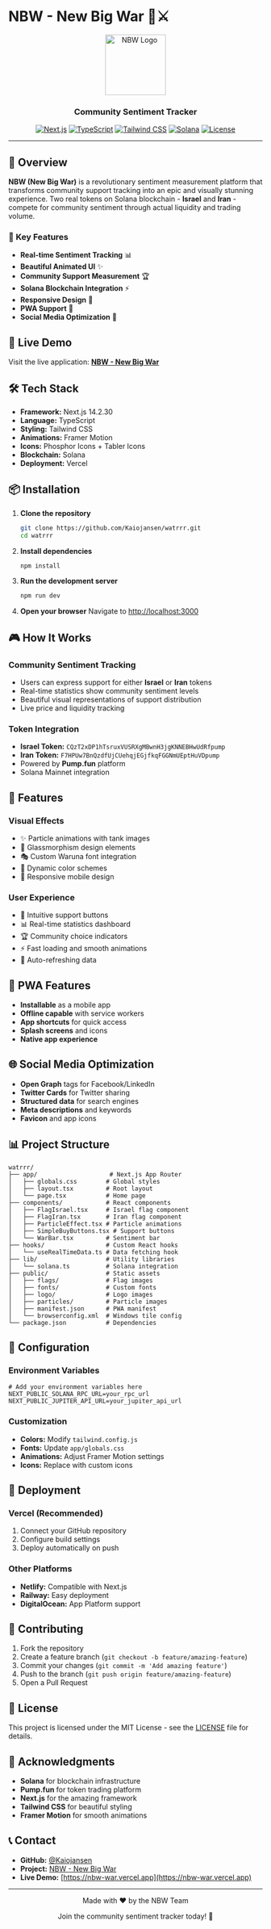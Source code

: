 # NBW - New Big War 🚀⚔️

<div align="center">
  <img src="public/logo/nbw-logo.png" alt="NBW Logo" width="120" height="120" />
  
  ### Community Sentiment Tracker
  
  [![Next.js](https://img.shields.io/badge/Next.js-14.2.30-black?style=for-the-badge&logo=next.js)](https://nextjs.org/)
  [![TypeScript](https://img.shields.io/badge/TypeScript-5.0-blue?style=for-the-badge&logo=typescript)](https://www.typescriptlang.org/)
  [![Tailwind CSS](https://img.shields.io/badge/Tailwind_CSS-3.3-38B2AC?style=for-the-badge&logo=tailwind-css)](https://tailwindcss.com/)
  [![Solana](https://img.shields.io/badge/Solana-1.0-9945FF?style=for-the-badge&logo=solana)](https://solana.com/)
  [![License](https://img.shields.io/badge/License-MIT-green?style=for-the-badge)](LICENSE)
</div>

---

## 🌟 Overview

**NBW (New Big War)** is a revolutionary sentiment measurement platform that transforms community support tracking into an epic and visually stunning experience. Two real tokens on Solana blockchain - **Israel** and **Iran** - compete for community sentiment through actual liquidity and trading volume.

### 🎯 Key Features

- **Real-time Sentiment Tracking** 📊
- **Beautiful Animated UI** ✨
- **Community Support Measurement** 🏆
- **Solana Blockchain Integration** ⚡
- **Responsive Design** 📱
- **PWA Support** 📲
- **Social Media Optimization** 📢

## 🚀 Live Demo

Visit the live application: **[NBW - New Big War](https://nbw-war.vercel.app)**

## 🛠️ Tech Stack

- **Framework:** Next.js 14.2.30
- **Language:** TypeScript
- **Styling:** Tailwind CSS
- **Animations:** Framer Motion
- **Icons:** Phosphor Icons + Tabler Icons
- **Blockchain:** Solana
- **Deployment:** Vercel

## 📦 Installation

1. **Clone the repository**
   ```bash
   git clone https://github.com/Kaiojansen/watrrr.git
   cd watrrr
   ```

2. **Install dependencies**
   ```bash
   npm install
   ```

3. **Run the development server**
   ```bash
   npm run dev
   ```

4. **Open your browser**
   Navigate to [http://localhost:3000](http://localhost:3000)

## 🎮 How It Works

### Community Sentiment Tracking
- Users can express support for either **Israel** or **Iran** tokens
- Real-time statistics show community sentiment levels
- Beautiful visual representations of support distribution
- Live price and liquidity tracking

### Token Integration
- **Israel Token:** `CQzT2xDP1hTsruxVUSRXgMBwnH3jgKNNEBHwUdRfpump`
- **Iran Token:** `F7HPUw7BnQzdfUjCUehqjEGjfkqFGGNmUEptHuVDpump`
- Powered by **Pump.fun** platform
- Solana Mainnet integration

## 🎨 Features

### Visual Effects
- ✨ Particle animations with tank images
- 🌟 Glassmorphism design elements
- 🎭 Custom Waruna font integration
- 🎨 Dynamic color schemes
- 📱 Responsive mobile design

### User Experience
- 🎯 Intuitive support buttons
- 📊 Real-time statistics dashboard
- 🏆 Community choice indicators
- ⚡ Fast loading and smooth animations
- 🔄 Auto-refreshing data

## 📱 PWA Features

- **Installable** as a mobile app
- **Offline capable** with service workers
- **App shortcuts** for quick access
- **Splash screens** and icons
- **Native app experience**

## 🌐 Social Media Optimization

- **Open Graph** tags for Facebook/LinkedIn
- **Twitter Cards** for Twitter sharing
- **Structured data** for search engines
- **Meta descriptions** and keywords
- **Favicon** and app icons

## 📊 Project Structure

```
watrrr/
├── app/                    # Next.js App Router
│   ├── globals.css        # Global styles
│   ├── layout.tsx         # Root layout
│   └── page.tsx           # Home page
├── components/            # React components
│   ├── FlagIsrael.tsx     # Israel flag component
│   ├── FlagIran.tsx       # Iran flag component
│   ├── ParticleEffect.tsx # Particle animations
│   ├── SimpleBuyButtons.tsx # Support buttons
│   └── WarBar.tsx         # Sentiment bar
├── hooks/                 # Custom React hooks
│   └── useRealTimeData.ts # Data fetching hook
├── lib/                   # Utility libraries
│   └── solana.ts          # Solana integration
├── public/                # Static assets
│   ├── flags/             # Flag images
│   ├── fonts/             # Custom fonts
│   ├── logo/              # Logo images
│   ├── particles/         # Particle images
│   ├── manifest.json      # PWA manifest
│   └── browserconfig.xml  # Windows tile config
└── package.json           # Dependencies
```

## 🔧 Configuration

### Environment Variables
```env
# Add your environment variables here
NEXT_PUBLIC_SOLANA_RPC_URL=your_rpc_url
NEXT_PUBLIC_JUPITER_API_URL=your_jupiter_api_url
```

### Customization
- **Colors:** Modify `tailwind.config.js`
- **Fonts:** Update `app/globals.css`
- **Animations:** Adjust Framer Motion settings
- **Icons:** Replace with custom icons

## 🚀 Deployment

### Vercel (Recommended)
1. Connect your GitHub repository
2. Configure build settings
3. Deploy automatically on push

### Other Platforms
- **Netlify:** Compatible with Next.js
- **Railway:** Easy deployment
- **DigitalOcean:** App Platform support

## 🤝 Contributing

1. Fork the repository
2. Create a feature branch (`git checkout -b feature/amazing-feature`)
3. Commit your changes (`git commit -m 'Add amazing feature'`)
4. Push to the branch (`git push origin feature/amazing-feature`)
5. Open a Pull Request

## 📄 License

This project is licensed under the MIT License - see the [LICENSE](LICENSE) file for details.

## 🙏 Acknowledgments

- **Solana** for blockchain infrastructure
- **Pump.fun** for token trading platform
- **Next.js** for the amazing framework
- **Tailwind CSS** for beautiful styling
- **Framer Motion** for smooth animations

## 📞 Contact

- **GitHub:** [@Kaiojansen](https://github.com/Kaiojansen)
- **Project:** [NBW - New Big War](https://github.com/Kaiojansen/watrrr)
- **Live Demo:** [https://nbw-war.vercel.app](https://nbw-war.vercel.app)

---

<div align="center">
  <p>Made with ❤️ by the NBW Team</p>
  <p>Join the community sentiment tracker today! 🚀</p>
</div> 